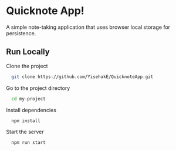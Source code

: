 # Quicknote App!

A simple note-taking application that uses browser local storage for persistence.


## Run Locally

Clone the project

```bash
  git clone https://github.com/YisehakE/QuicknoteApp.git
```

Go to the project directory

```bash
  cd my-project
```

Install dependencies

```bash
  npm install
```

Start the server

```bash
  npm run start
```